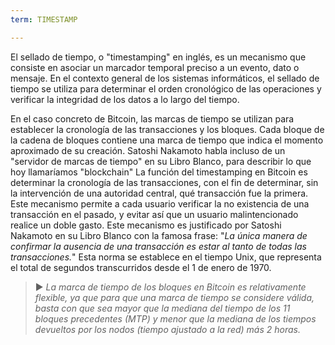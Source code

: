 ```yaml
---
term: TIMESTAMP

---
```

El sellado de tiempo, o "timestamping" en inglés, es un mecanismo que consiste en asociar un marcador temporal preciso a un evento, dato o mensaje. En el contexto general de los sistemas informáticos, el sellado de tiempo se utiliza para determinar el orden cronológico de las operaciones y verificar la integridad de los datos a lo largo del tiempo.

En el caso concreto de Bitcoin, las marcas de tiempo se utilizan para establecer la cronología de las transacciones y los bloques. Cada bloque de la cadena de bloques contiene una marca de tiempo que indica el momento aproximado de su creación. Satoshi Nakamoto habla incluso de un "servidor de marcas de tiempo" en su Libro Blanco, para describir lo que hoy llamaríamos "blockchain" La función del timestamping en Bitcoin es determinar la cronología de las transacciones, con el fin de determinar, sin la intervención de una autoridad central, qué transacción fue la primera. Este mecanismo permite a cada usuario verificar la no existencia de una transacción en el pasado, y evitar así que un usuario malintencionado realice un doble gasto. Este mecanismo es justificado por Satoshi Nakamoto en su Libro Blanco con la famosa frase: "*La única manera de confirmar la ausencia de una transacción es estar al tanto de todas las transacciones.*" Esta norma se establece en el tiempo Unix, que representa el total de segundos transcurridos desde el 1 de enero de 1970.

> ► *La marca de tiempo de los bloques en Bitcoin es relativamente flexible, ya que para que una marca de tiempo se considere válida, basta con que sea mayor que la mediana del tiempo de los 11 bloques precedentes (MTP) y menor que la mediana de los tiempos devueltos por los nodos (tiempo ajustado a la red) más 2 horas.*